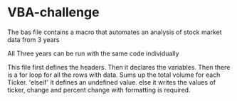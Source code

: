 # VBA-challenge

The bas file contains a macro that automates an analysis of stock market data from 3 years

All Three years can be run with the same code individually

This file first defines the headers.
Then it declares the variables.
Then there is a for loop for all the rows with data.
Sums up the total volume for each Ticker.
'elseif' it defines an undefined value.
else it writes the values of ticker, 
change and percent change with formatting is required.
